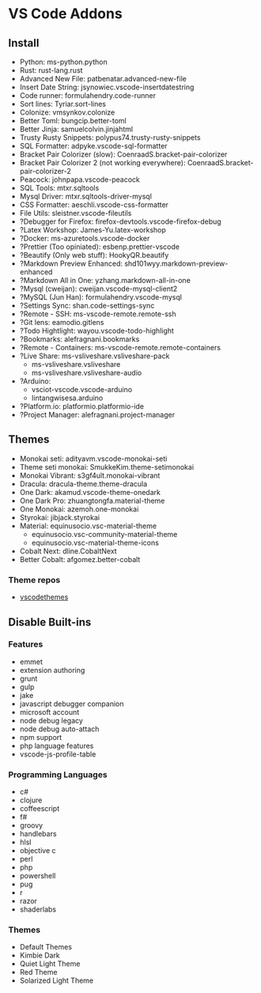 # VS Code Addons

## Install
- Python: ms-python.python
- Rust: rust-lang.rust
- Advanced New File: patbenatar.advanced-new-file
- Insert Date String: jsynowiec.vscode-insertdatestring
- Code runner: formulahendry.code-runner
- Sort lines: Tyriar.sort-lines
- Colonize: vmsynkov.colonize
- Better Toml: bungcip.better-toml
- Better Jinja: samuelcolvin.jinjahtml
- Trusty Rusty Snippets: polypus74.trusty-rusty-snippets
- SQL Formatter: adpyke.vscode-sql-formatter
- Bracket Pair Colorizer (slow): CoenraadS.bracket-pair-colorizer
- Bracket Pair Colorizer 2 (not working everywhere): CoenraadS.bracket-pair-colorizer-2
- Peacock: johnpapa.vscode-peacock
- SQL Tools: mtxr.sqltools
- Mysql Driver: mtxr.sqltools-driver-mysql
- CSS Formatter: aeschli.vscode-css-formatter
- File Utils: sleistner.vscode-fileutils
- ?Debugger for Firefox: firefox-devtools.vscode-firefox-debug
- ?Latex Workshop: James-Yu.latex-workshop
- ?Docker: ms-azuretools.vscode-docker
- ?Prettier (Too opiniated): esbenp.prettier-vscode
- ?Beautify (Only web stuff): HookyQR.beautify
- ?Markdown Preview Enhanced: shd101wyy.markdown-preview-enhanced
- ?Markdown All in One: yzhang.markdown-all-in-one
- ?Mysql (cweijan): cweijan.vscode-mysql-client2
- ?MySQL (Jun Han): formulahendry.vscode-mysql
- ?Settings Sync: shan.code-settings-sync
- ?Remote - SSH: ms-vscode-remote.remote-ssh
- ?Git lens: eamodio.gitlens
- ?Todo Hightlight: wayou.vscode-todo-highlight
- ?Bookmarks: alefragnani.bookmarks
- ?Remote - Containers: ms-vscode-remote.remote-containers
- ?Live Share: ms-vsliveshare.vsliveshare-pack
	- ms-vsliveshare.vsliveshare
	- ms-vsliveshare.vsliveshare-audio
- ?Arduino:
	- vsciot-vscode.vscode-arduino
	- lintangwisesa.arduino
- ?Platform.io: platformio.platformio-ide
- ?Project Manager: alefragnani.project-manager

## Themes
- Monokai seti: adityavm.vscode-monokai-seti
- Theme seti monokai: SmukkeKim.theme-setimonokai
- Monokai Vibrant: s3gf4ult.monokai-vibrant
- Dracula: dracula-theme.theme-dracula
- One Dark: akamud.vscode-theme-onedark
- One Dark Pro: zhuangtongfa.material-theme
- One Monokai: azemoh.one-monokai
- Styrokai: jibjack.styrokai
- Material: equinusocio.vsc-material-theme
	- equinusocio.vsc-community-material-theme
	- equinusocio.vsc-material-theme-icons
- Cobalt Next: dline.CobaltNext
- Better Cobalt: afgomez.better-cobalt

### Theme repos
- [vscodethemes](https://vscodethemes.com/)

## Disable Built-ins
### Features
- emmet
- extension authoring
- grunt
- gulp
- jake
- javascript debugger companion
- microsoft account
- node debug legacy
- node debug auto-attach
- npm support
- php language features
- vscode-js-profile-table

### Programming Languages
- c#
- clojure
- coffeescript
- f#
- groovy
- handlebars
- hlsl
- objective c
- perl
- php
- powershell
- pug
- r
- razor
- shaderlabs

### Themes
- Default Themes
- Kimbie Dark
- Quiet Light Theme
- Red Theme
- Solarized Light Theme